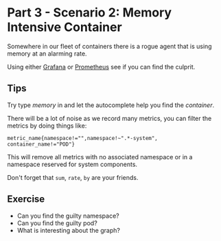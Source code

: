 # Part 3 - Scenario 2: Memory Intensive Container

Somewhere in our fleet of containers there is a rogue agent that is using memory at an alarming rate.

Using either [Grafana](http://graphs.workshop.devops.beekeeper.rocks) or [Prometheus](http://metrics.workshop.devops.beekeeper.rocks) see if you can find the culprit.


## Tips
Try type _memory_ in and let the autocomplete help you find the _container_.

There will be a lot of noise as we record many metrics, you can filter the metrics by doing things like:
    
    
    metric_name{namespace!="",namespace!~".*-system", container_name!="POD"}

This will remove all metrics with no associated namespace or in a namespace reserved for system components.

Don't forget that `sum`, `rate`, `by` are your friends.

## Exercise

- Can you find the guilty namespace?
- Can you find the guilty pod?
- What is interesting about the graph?

